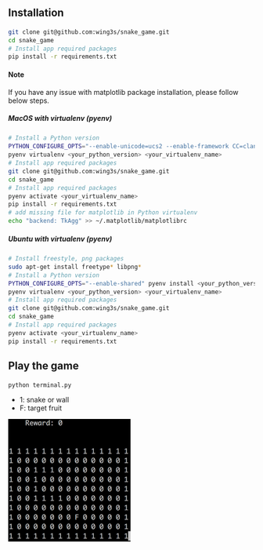 ## Installation
```sh
git clone git@github.com:wing3s/snake_game.git
cd snake_game
# Install app required packages
pip install -r requirements.txt
```

#### Note
If you have any issue with matplotlib package installation, please follow below steps.
##### MacOS with virtualenv (pyenv)
```sh
# Install a Python version
PYTHON_CONFIGURE_OPTS="--enable-unicode=ucs2 --enable-framework CC=clang" pyenv install <your_python_version>
pyenv virtualenv <your_python_version> <your_virtualenv_name>
# Install app required packages
git clone git@github.com:wing3s/snake_game.git
cd snake_game
# Install app required packages
pyenv activate <your_virtualenv_name>
pip install -r requirements.txt
# add missing file for matplotlib in Python virtualenv
echo "backend: TkAgg" >> ~/.matplotlib/matplotlibrc
```
##### Ubuntu with virtualenv (pyenv)
```sh
# Install freestyle, png packages
sudo apt-get install freetype* libpng*
# Install a Python version
PYTHON_CONFIGURE_OPTS="--enable-shared" pyenv install <your_python_version>
pyenv virtualenv <your_python_version> <your_virtualenv_name>
# Install app required packages
git clone git@github.com:wing3s/snake_game.git
cd snake_game
# Install app required packages
pyenv activate <your_virtualenv_name>
pip install -r requirements.txt
```

## Play the game
```sh
python terminal.py
```
- 1: snake or wall
- F: target fruit

<img src="assets/terminal_example.png" height="250" width="250" />